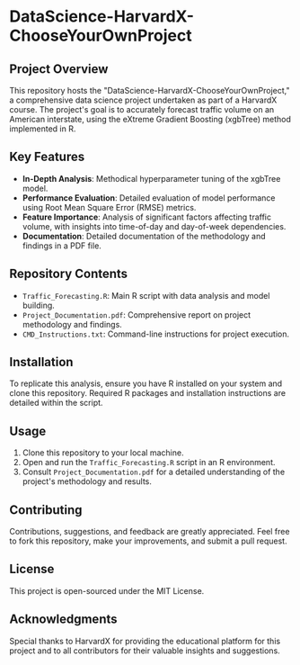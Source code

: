
# DataScience-HarvardX-ChooseYourOwnProject

## Project Overview
This repository hosts the "DataScience-HarvardX-ChooseYourOwnProject," a comprehensive data science project undertaken as part of a HarvardX course. The project's goal is to accurately forecast traffic volume on an American interstate, using the eXtreme Gradient Boosting (xgbTree) method implemented in R.

## Key Features
- **In-Depth Analysis**: Methodical hyperparameter tuning of the xgbTree model.
- **Performance Evaluation**: Detailed evaluation of model performance using Root Mean Square Error (RMSE) metrics.
- **Feature Importance**: Analysis of significant factors affecting traffic volume, with insights into time-of-day and day-of-week dependencies.
- **Documentation**: Detailed documentation of the methodology and findings in a PDF file.

## Repository Contents
- `Traffic_Forecasting.R`: Main R script with data analysis and model building.
- `Project_Documentation.pdf`: Comprehensive report on project methodology and findings.
- `CMD_Instructions.txt`: Command-line instructions for project execution.

## Installation
To replicate this analysis, ensure you have R installed on your system and clone this repository. Required R packages and installation instructions are detailed within the script.

## Usage
1. Clone this repository to your local machine.
2. Open and run the `Traffic_Forecasting.R` script in an R environment.
3. Consult `Project_Documentation.pdf` for a detailed understanding of the project's methodology and results.

## Contributing
Contributions, suggestions, and feedback are greatly appreciated. Feel free to fork this repository, make your improvements, and submit a pull request.

## License
This project is open-sourced under the MIT License.

## Acknowledgments
Special thanks to HarvardX for providing the educational platform for this project and to all contributors for their valuable insights and suggestions.

